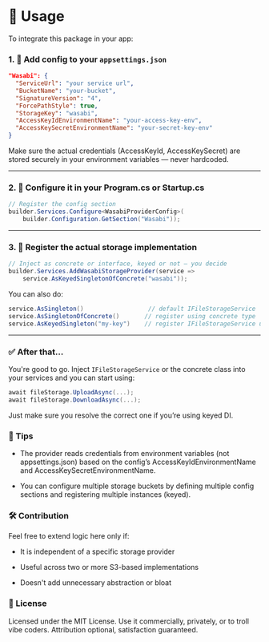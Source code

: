 
# 🔌 Usage

To integrate this package in your app:

### 1. 🧾 Add config to your `appsettings.json`

```json
"Wasabi": {
  "ServiceUrl": "your service url",
  "BucketName": "your-bucket",
  "SignatureVersion": "4",
  "ForcePathStyle": true,
  "StorageKey": "wasabi",
  "AccessKeyIdEnvironmentName": "your-access-key-env",
  "AccessKeySecretEnvironmentName": "your-secret-key-env"
}

```

Make sure the actual credentials (AccessKeyId, AccessKeySecret) are stored securely in your environment variables — never hardcoded.

---

### 2. 🧩 Configure it in your Program.cs or Startup.cs

```csharp
// Register the config section
builder.Services.Configure<WasabiProviderConfig>(
    builder.Configuration.GetSection("Wasabi"));

```

---

### 3. 🧠 Register the actual storage implementation

```csharp
// Inject as concrete or interface, keyed or not — you decide
builder.Services.AddWasabiStorageProvider(service =>
    service.AsKeyedSingletonOfConcrete("wasabi"));
```
You can also do:

```csharp
service.AsSingleton()                  // default IFileStorageService
service.AsSingletonOfConcrete()       // register using concrete type
service.AsKeyedSingleton("my-key")    // register IFileStorageService under a DI key
```

---

### ✅ After that...

You're good to go. Inject `IFileStorageService` or the concrete class into your services and you can start using:

```csharp
await fileStorage.UploadAsync(...);
await fileStorage.DownloadAsync(...);
```

Just make sure you resolve the correct one if you’re using keyed DI.

### 🧠 Tips
- The provider reads credentials from environment variables (not appsettings.json) based on the config’s AccessKeyIdEnvironmentName and AccessKeySecretEnvironmentName.

- You can configure multiple storage buckets by defining multiple config sections and registering multiple instances (keyed).


### 🛠️ Contribution

Feel free to extend logic here only if:

   - It is independent of a specific storage provider

   - Useful across two or more S3-based implementations

   - Doesn't add unnecessary abstraction or bloat

### 📜 License

Licensed under the MIT License.
Use it commercially, privately, or to troll vibe coders. Attribution optional, satisfaction guaranteed.
